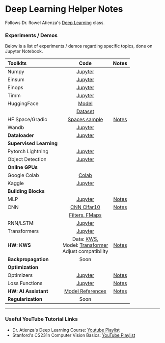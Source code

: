 # Deep Learning Helper Notes

Follows Dr. Rowel Atienza's [Deep Learning](https://github.com/roatienza/Deep-Learning-Experiments) class.

### Experiments / Demos

Below is a list of experiments / demos regarding specific topics, done on Jupyter Notebook.

|   <b>Toolkits</b>     |                   Code                   | Notes |
|:----------------------|:----------------------------------------:|:-----:|
| Numpy                 | [Jupyter](Toolkits/numpy_demo.ipynb)     |       |
| Einsum                | [Jupyter](Toolkits/einsum_demo.ipynb)    |       |
| Einops                | [Jupyter](Toolkits/einops_demo.ipynb)    |       |
| Timm                  | [Jupyter](Toolkits/timm_demo.ipynb)      |       |
| HuggingFace           | [Model](Toolkits/huggingface_demo.ipynb) |       |
|                       | [Dataset](Datasets/dataset_demo.ipynb)   |       |
| HF Space/Gradio       | [Spaces sample](https://huggingface.co/spaces/izzajalandoni/dialogpt-tagalog) | [Notes](../PDFs/HuggingFace_Spaces.pdf) |       |
| Wandb                 | [Jupyter](Toolkits/wandb_demo.ipynb)     |       |
| <b>Dataloader</b>     | [Jupyter](Datasets/dataloader.ipynb)     |       |
| <b>Supervised Learning</b>|                                      |       |
| Pytorch Lightning     | [Jupyter](SupervisedLearning/mlp_lightning_demo.ipynb)|       |
| Object Detection      | [Jupyter](SupervisedLearning/object_detection.ipynb)  |       |
| <b>Online GPUs</b>    |                                          |       |
| Google Colab          | [Colab](https://colab.research.google.com/drive/1VCg5k-ENTRRJ4ofZGlR1DZhDXqpoyw0V?usp=sharing) |       |
| Kaggle                | [Jupyter](https://github.com/izzajalandoni/Deep-Learning-Helper/blob/main/SupervisedLearning/kaggle_gpu.ipynb) |       |
| <b>Building Blocks</b>|                                          |       |
| MLP                   | [Jupyter](BuildingBlocks/mlp_demo.ipynb) | [Notes](../PDFs/MultiLayer_Perceptron(MLP).pdf)    |
| CNN                   | [CNN Cifar10](BuildingBlocks/cnn_demo.ipynb) | [Notes](../PDFs/NN%20IO%20Shape%20Calculation.pdf) |
|                       | [Filters, FMaps](BuildingBlocks/cnn_features.ipynb) |       |
| RNN/LSTM              | [Jupyter](BuildingBlocks/rnn_demo.ipynb) |       |
| Transformers          | [Jupyter](BuildingBlocks/vit_train.ipynb)|       |
| <b>HW: KWS</b>        | Data: [KWS](https://github.com/roatienza/Deep-Learning-Experiments/blob/master/versions/2022/supervised/python/kws_demo.ipynb),<br>Model: [Transformer](https://github.com/roatienza/Deep-Learning-Experiments/blob/master/versions/2022/transformer/python/transformer_demo.ipynb)<br>Adjust compatibility | [Notes](../PDFs/Homework_KWS.pdf) |
| <b>Backpropagation</b>| Soon                                     |       |
| <b>Optimization</b>   |                                          |       |
| Optimizers            | [Jupyter](../Machine_Learning/Optimization/optimization.ipynb) | [Notes](../PDFs/Optimization.pdf) |
| Loss Functions        | [Jupyter](SupervisedLearning/lossfunctions.ipynb)     | [Notes](../PDFs/Homework_PersonalAI.pdf) |
| <b>HW: AI Assistant</b> | [Model References](Misc/PersonalAssistantAI_References.ipynb) | [Notes](../PDFs/Homework_PersonalAI.pdf) |
| <b>Regularization</b> | Soon                                     |       |

---

### Useful YouTube Tutorial Links

- Dr. Atienza's Deep Learning Course: <a href="https://www.youtube.com/playlist?list=PLnh4yg9KUmuPYXl_14Bq-Q2h5a_5PZwYt">Youtube Playlist</a>
- Stanford's CS231n Computer Vision Basics: <a href="https://www.youtube.com/playlist?list=PL3FW7Lu3i5JvHM8ljYj-zLfQRF3EO8sYv">YouTube Playlist</a>
